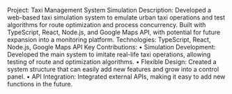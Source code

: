 Project: Taxi Management System Simulation
Description: Developed a web-based taxi simulation system to emulate urban taxi operations and test algorithms for route optimization and process concurrency. Built with TypeScript, React, Node.js, and Google Maps API, with potential for future expansion into a monitoring platform.
Technologies: TypeScript, React, Node.js, Google Maps API
Key Contributions:
•	Simulation Development: Developed the main system to imitate real-life taxi operations, allowing testing of route and optimization algorithms.
•	Flexible Design: Created a system structure that can easily add new features and grow into a control panel.
•	API Integration: Integrated external APIs, making it easy to add new functions in the future.
